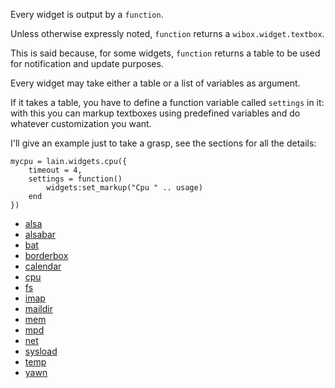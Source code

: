 Every widget is output by a `function`.

Unless otherwise expressly noted, `function` returns a `wibox.widget.textbox`.

This is said because, for some widgets, `function` returns a table to be used for notification and update purposes.

Every widget may take either a table or a list of variables as argument.

If it takes a table, you have to define a function variable called `settings` in it: with this you can markup textboxes using predefined variables and do whatever customization you want.

I'll give an example just to take a grasp, see the sections for all the details: 

    mycpu = lain.widgets.cpu({
        timeout = 4,
        settings = function()
            widgets:set_markup("Cpu " .. usage)
        end
    })

- [alsa](https://github.com/copycat-killer/lain/wiki/alsa)
- [alsabar](https://github.com/copycat-killer/lain/wiki/alsabar)
- [bat](https://github.com/copycat-killer/lain/wiki/bat)
- [borderbox](https://github.com/copycat-killer/lain/wiki/borderbox)
- [calendar](https://github.com/copycat-killer/lain/wiki/calendar)
- [cpu](https://github.com/copycat-killer/lain/wiki/cpu)
- [fs](https://github.com/copycat-killer/lain/wiki/fs)
- [imap](https://github.com/copycat-killer/lain/wiki/imap)
- [maildir](https://github.com/copycat-killer/lain/wiki/maildir)
- [mem](https://github.com/copycat-killer/lain/wiki/mem)
- [mpd](https://github.com/copycat-killer/lain/wiki/mpd)
- [net](https://github.com/copycat-killer/lain/wiki/net)
- [sysload](https://github.com/copycat-killer/lain/wiki/sysload)
- [temp](https://github.com/copycat-killer/lain/wiki/temp)
- [yawn](https://github.com/copycat-killer/lain/wiki/yawn)